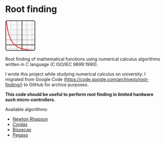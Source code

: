 # Root finding

![image](root-finding-logo.svg)

Root finding of mathematical functions using numerical calculus algorithms written in C language (C ISO/IEC 9899:1990). 

I wrote this project while studying numerical calculus on university. I migrated from Google Code (https://code.google.com/archive/p/root-finding/) to GitHub for archive purposes.

**This code should be useful to perform root finding in limited hardware such micro-controllers.**

Available algorithms:

- [Newton Rhapson](root-finding/src/RootFindingNewtonRhapson.c)
- [Cordas](root-finding/src/RootFindingCordas.c)
- [Bissecao](root-finding/src/RootFindingBissecao.c)
- [Pegaso](root-finding/src/RootFindingPegaso.c)
